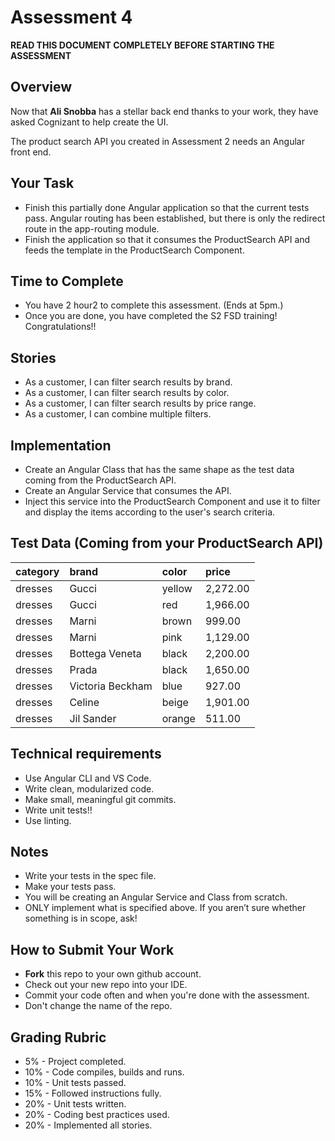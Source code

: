 # Assessment 4

**READ THIS DOCUMENT COMPLETELY BEFORE STARTING THE ASSESSMENT**

## Overview
Now that **Ali Snobba** has a stellar back end thanks to your work, they have asked Cognizant to help create the UI.

The product search API you created in Assessment 2 needs an Angular front end.

## Your Task
- Finish this partially done Angular application so that the current tests pass.  Angular routing has been established, but there is only the redirect route in the app-routing module.
- Finish the application so that it consumes the ProductSearch API and feeds the template in the ProductSearch Component.

## Time to Complete
- You have 2 hour2 to complete this assessment.  (Ends at 5pm.)
- Once you are done, you have completed the S2 FSD training!  Congratulations!!

## Stories
- As a customer, I can filter search results by brand.
- As a customer, I can filter search results by color.
- As a customer, I can filter search results by price range.
- As a customer, I can combine multiple filters.

## Implementation
- Create an Angular Class that has the same shape as the test data
coming from the ProductSearch API.
- Create an Angular Service that consumes the API.
- Inject this service into the ProductSearch Component and use it to filter and display the items according to the user's search criteria.

## Test Data (Coming from your ProductSearch API)
| category | brand |color	| price |
| :--- | :--- | :--- | :--- |
| dresses	| Gucci	| yellow | 2,272.00 |
| dresses	| Gucci | red	| 1,966.00 |
| dresses	| Marni	| brown	| 999.00 |
| dresses	| Marni	| pink	| 1,129.00 |
| dresses	| Bottega Veneta | black | 2,200.00 |
| dresses | Prada	| black | 1,650.00 |
| dresses	| Victoria Beckham | blue | 927.00 |
| dresses | Celine | beige | 1,901.00 |
| dresses | Jil Sander | orange | 511.00 |

## Technical requirements
- Use Angular CLI and VS Code.
- Write clean, modularized code.
- Make small, meaningful git commits.
- Write unit tests!!
- Use linting.

## Notes
- Write your tests in the spec file.
- Make your tests pass.
- You will be creating an Angular Service and Class from scratch.
- ONLY implement what is specified above. If you aren’t sure whether something is in scope, ask!

## How to Submit Your Work
- **Fork** this repo to your own github account.
- Check out your new repo into your IDE.
- Commit your code often and when you're done with the assessment.
- Don't change the name of the repo.

## Grading Rubric
-  5% - Project completed.
- 10% - Code compiles, builds and runs.
- 10% - Unit tests passed.
- 15% - Followed instructions fully.
- 20% - Unit tests written.
- 20% - Coding best practices used.
- 20% - Implemented all stories.
